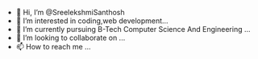 - 👋 Hi, I’m @SreelekshmiSanthosh
- 👀 I’m interested in coding,web development...
- 🌱 I’m currently pursuing B-Tech Computer Science And Engineering ...
- 💞️ I’m looking to collaborate on ...
- 📫 How to reach me ...

<!---
SreelekshmiS2021/SreelekshmiS2021 is a ✨ special ✨ repository because its `README.md` (this file) appears on your GitHub profile.
You can click the Preview link to take a look at your changes.
--->
